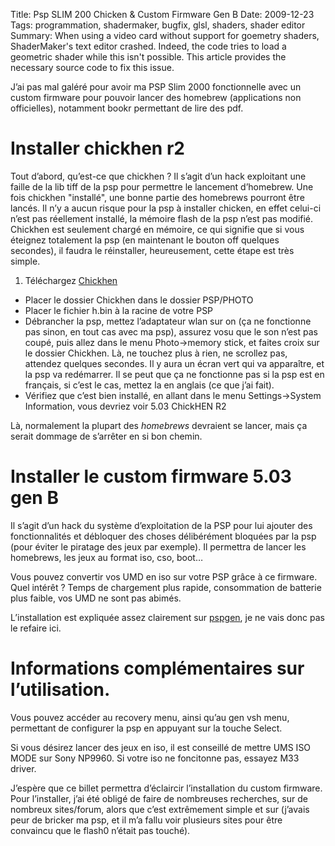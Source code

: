 Title: Psp SLIM 200 Chicken & Custom Firmware Gen B 
Date: 2009-12-23 
Tags: programmation, shadermaker, bugfix, glsl, shaders, shader editor 
Summary: When using a video card without support for goemetry shaders,
ShaderMaker's text editor crashed. Indeed, the code tries to load a geometric
shader while this isn't possible. This article provides the necessary source
code to fix this issue. 


J’ai pas mal galéré pour avoir ma PSP Slim 2000 fonctionnelle avec un custom firmware pour pouvoir lancer des homebrew (applications non officielles), notamment bookr permettant de lire des pdf.

# Installer chickhen r2 

Tout d’abord, qu’est-ce que chickhen ? Il s’agit d’un hack exploitant une faille de la lib tiff de la psp pour permettre le lancement d’homebrew. Une fois chickhen "installé", une bonne partie des homebrews pourront être lancés. Il n’y a aucun risque pour la psp à installer chicken, en effet celui-ci n’est pas réellement installé, la mémoire flash de la psp n’est pas modifié. Chickhen est seulement chargé en mémoire, ce qui signifie que si vous éteignez totalement la psp (en maintenant le bouton off quelques secondes), il faudra le réinstaller, heureusement, cette étape est très simple.

1. Téléchargez [Chickhen](http://geenux.free.fr/downloads/Chickhen.zip)
* Placer le dossier Chickhen dans le dossier PSP/PHOTO
* Placer le fichier h.bin à la racine de votre PSP
* Débrancher la psp, mettez l’adaptateur wlan sur on (ça ne fonctionne pas sinon, en tout cas avec ma psp), assurez vosu que le son n’est pas coupé, puis allez dans le menu Photo->memory stick, et faites croix sur le dossier Chickhen. Là, ne touchez plus à rien, ne scrollez pas, attendez quelques secondes. Il y aura un écran vert qui va apparaître, et la psp va redémarrer. Il se peut que ça ne fonctionne pas si la psp est en français, si c’est le cas, mettez la en anglais (ce que j’ai fait).
* Vérifiez que c’est bien installé, en allant dans le menu Settings->System Information, vous devriez voir 5.03 ChickHEN R2

Là, normalement la plupart des *homebrews* devraient se lancer, mais ça serait dommage de s’arrêter en si bon chemin.


# Installer le custom firmware 5.03 gen B

Il s’agit d’un hack du système d’exploitation de la PSP pour lui ajouter des fonctionnalités et débloquer des choses délibérément bloquées par la psp (pour éviter le piratage des jeux par exemple). Il permettra de lancer les homebrews, les jeux au format iso, cso, boot…

Vous pouvez convertir vos UMD en iso sur votre PSP grâce à ce firmware. Quel intérêt ? Temps de chargement plus rapide, consommation de batterie plus faible, vos UMD ne sont pas abimés.

L’installation est expliquée assez clairement sur
[pspgen](http://www.pspgen.com/custom-firmware-5-03gen-b-for-hen-psp-3000-telechargement-190694.html), je ne vais donc pas le refaire ici.


# Informations complémentaires sur l’utilisation.

Vous pouvez accéder au recovery menu, ainsi qu’au gen vsh menu, permettant de configurer la psp en appuyant sur la touche Select.

Si vous désirez lancer des jeux en iso, il est conseillé de mettre UMS ISO MODE sur Sony NP9960. Si votre iso ne foncitonne pas, essayez M33 driver.

J’espère que ce billet permettra d’éclaircir l’installation du custom firmware. Pour l’installer, j’ai été obligé de faire de nombreuses recherches, sur de nombreux sites/forum, alors que c’est extrêmement simple et sur (j’avais peur de bricker ma psp, et il m’a fallu voir plusieurs sites pour être convaincu que le flash0 n’était pas touché).
